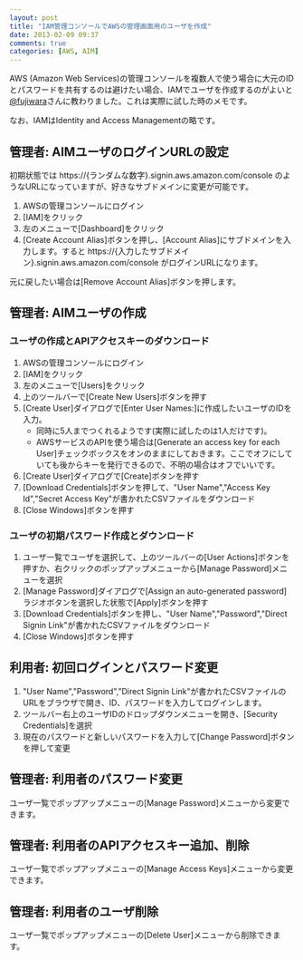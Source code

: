 ```yaml
---
layout: post
title: "IAM管理コンソールでAWSの管理画面用のユーザを作成"
date: 2013-02-09 09:37
comments: true
categories: [AWS, AIM]
---
```

AWS (Amazon Web Services)の管理コンソールを複数人で使う場合に大元のIDとパスワードを共有するのは避けたい場合、IAMでユーザを作成するのがよいと[@fujiwara](https://twitter.com/fujiwara)さんに教わりました。これは実際に試した時のメモです。

なお、IAMはIdentity and Access Managementの略です。

## 管理者: AIMユーザのログインURLの設定

初期状態では https://{ランダムな数字}.signin.aws.amazon.com/console のようなURLになっていますが、好きなサブドメインに変更が可能です。

1. AWSの管理コンソールにログイン
2. [IAM]をクリック
3. 左のメニューで[Dashboard]をクリック
4. [Create Account Alias]ボタンを押し、[Account Alias]にサブドメインを入力します。すると https://{入力したサブドメイン}.signin.aws.amazon.com/console がログインURLになります。

元に戻したい場合は[Remove Account Alias]ボタンを押します。

## 管理者: AIMユーザの作成

### ユーザの作成とAPIアクセスキーのダウンロード
1. AWSの管理コンソールにログイン
2. [IAM]をクリック
3. 左のメニューで[Users]をクリック
4. 上のツールバーで[Create New Users]ボタンを押す
5. [Create User]ダイアログで[Enter User Names:]に作成したいユーザのIDを入力。
   * 同時に5人までつくれるようです(実際に試したのは1人だけです)。
   * AWSサービスのAPIを使う場合は[Generate an access key for each User]チェックボックスをオンのままにしておきます。ここでオフにしていても後からキーを発行できるので、不明の場合はオフでいいです。
6. [Create User]ダイアログで[Create]ボタンを押す
7. [Download Credentials]ボタンを押して、"User Name","Access Key Id","Secret Access Key"が書かれたCSVファイルをダウンロード
8. [Close Windows]ボタンを押す

### ユーザの初期パスワード作成とダウンロード

1. ユーザ一覧でユーザを選択して、上のツールバーの[User Actions]ボタンを押すか、右クリックのポップアップメニューから[Manage Password]メニューを選択
2. [Manage Password]ダイアログで[Assign an auto-generated password]ラジオボタンを選択した状態で[Apply]ボタンを押す
3. [Download Credentials]ボタンを押し、"User Name","Password","Direct Signin Link"が書かれたCSVファイルをダウンロード
4. [Close Windows]ボタンを押す

## 利用者: 初回ログインとパスワード変更

1. "User Name","Password","Direct Signin Link"が書かれたCSVファイルのURLをブラウザで開き、ID、パスワードを入力してログインします。
2. ツールバー右上のユーザIDのドロップダウンメニューを開き、[Security Credentials]を選択
3. 現在のパスワードと新しいパスワードを入力して[Change Password]ボタンを押して変更

## 管理者: 利用者のパスワード変更
ユーザ一覧でポップアップメニューの[Manage Password]メニューから変更できます。

## 管理者: 利用者のAPIアクセスキー追加、削除
ユーザ一覧でポップアップメニューの[Manage Access Keys]メニューから変更できます。

## 管理者: 利用者のユーザ削除
ユーザ一覧でポップアップメニューの[Delete User]メニューから削除できます。
